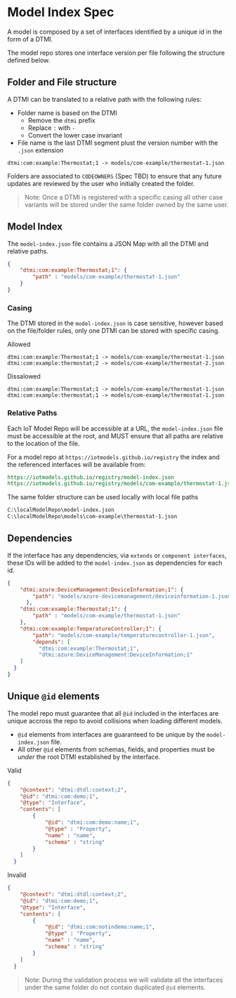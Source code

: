 # Model Index Spec

A model is composed by a set of interfaces identified by a unique id in the form of a DTMI.

The model repo stores one interface version per file following the structure defined below.

## Folder and File structure

A DTMI can be translated to a relative path with the following rules:

- Folder name is based on the DTMI
  - Remove the `dtmi` prefix
  - Replace `:` with `-`
  - Convert the lower case invariant
- File name is the last DTMI segment plust the version number with the `.json` extension

```text
dtmi:com:example:Thermostat;1 -> models/com-example/thermostat-1.json
```

Folders are associated to `CODEOWNERS` (Spec TBD) to ensure that any future updates are reviewed by the user who initially created the folder.

>Note: Once a DTMI is registered with a specific casing all other case variants will be stored under the same folder owned by the same user.

## Model Index

The `model-index.json` file contains a JSON Map with all the DTMI and relative paths.

```json
{
    "dtmi:com:example:Thermostat;1": {
        "path" : "models/com-example/thermostat-1.json"
    }
}
```

### Casing

The DTMI stored in the `model-index.json` is case sensitive, however based on the file/folder rules, only one DTMI can be stored with specific casing.

Allowed

```text
dtmi:com:example:Thermostat;1 -> models/com-example/thermostat-1.json
dtmi:com:example:thermostat;2 -> models/com-example/thermostat-2.json
```

Dissalowed

```text
dtmi:com:example:Thermostat;1 -> models/com-example/thermostat-1.json
dtmi:com:example:thermostat;1 -> models/com-example/thermostat-1.json
```

### Relative Paths

Each IoT Model Repo will be accessible at a URL, the `model-index.json` file must be accessible at the root, and MUST ensure that all paths are relative to the location of the file.

For a model repo at `https://iotmodels.github.io/registry` the index and the referenced interfaces will be available from:

```rest
https://iotmodels.github.io/registry/model-index.json
https://iotmodels.github.io/registry/models/com-example/thermostat-1.json
```

The same folder structure can be used locally with local file paths

```rest
C:\localModelRepo\model-index.json
C:\localModelRepo\models\com-example\thermostat-1.json
```

## Dependencies

If the interface has any dependencies, via `extends` or `component interfaces`, these IDs will be added to the `model-index.json` as dependencies for each id.

```json
{
    "dtmi:azure:DeviceManagement:DeviceInformation;1": {
        "path": "models/azure-devicemanagement/deviceinformation-1.json"
      },
    "dtmi:com:example:Thermostat;1": {
        "path" : "models/com-example/thermostat-1.json"
    },
    "dtmi:com:example:TemperatureController;1": {
        "path": "models/com-example/temperaturecontroller-1.json",
        "depends": [
          "dtmi:com:example:Thermostat;1",
          "dtmi:azure:DeviceManagement:DeviceInformation;1"
    ]
  }
}
```

## Unique `@id` elements

The model repo must guarantee that all `@id` included in the interfaces are unique accross the repo to avoid collisions when loading different models.

- `@id` elements from interfaces are guaranteed to be unique by the `model-index.json` file.
- All other `@id` elements from schemas, fields, and properties must be _under_ the root DTMI established by the interface.

Valid

```json
{
    "@context": "dtmi:dtdl:context;2",
    "@id": "dtmi:com:demo;1",
    "@type": "Interface",
    "contents": [
        {
            "@id": "dtmi:com:demo:name;1",
            "@type" : "Property",
            "name" : "name",
            "schema" : "string"
        }
    ]
  }
```

Invalid

```json
{
    "@context": "dtmi:dtdl:context;2",
    "@id": "dtmi:com:demo;1",
    "@type": "Interface",
    "contents": [
        {
            "@id": "dtmi:com:notindemo:name;1",
            "@type" : "Property",
            "name" : "name",
            "schema" : "string"
        }
    ]
  }
```

>Note: During the validation process we will validate all the interfaces under the same folder do not contain duplicated `@id` elements.
